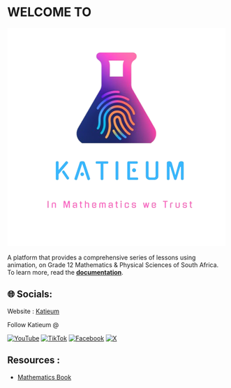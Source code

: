 # WELCOME TO
![](KATIEUM.png)

A platform that provides a comprehensive series of lessons using animation, on Grade 12 Mathematics & Physical Sciences of South Africa.
To learn more, read the [**documentation**](https://github.com/E4Katieum/Documentation).
## 🌐 Socials:
Website : [Katieum](https://Katieum.co.za)

Follow Katieum @

[![YouTube](https://img.shields.io/badge/YouTube-%23FF0000.svg?logo=YouTube&logoColor=white)](https://youtube.com/@Visuals.Katieum) [![TikTok](https://img.shields.io/badge/TikTok-%23000000.svg?logo=TikTok&logoColor=white)](https://tiktok.com/@Visuals.Katieum)  [![Facebook](https://img.shields.io/badge/Facebook-%231877F2.svg?logo=Facebook&logoColor=white)](https://facebook.com/@E4Katieum) [![X](https://img.shields.io/badge/X-black.svg?logo=X&logoColor=white)](https://x.com/@Katieum)

## Resources :
- [Mathematics Book](https://e4katieum.github.io/Mathematics/)


<!--
**E4Katieum/E4Katieum** is a ✨ _special_ ✨ repository because its `README.md` (this file) appears on your GitHub profile.

Here are some ideas to get you started:

- 🔭 I’m currently working on ...
- 🌱 I’m currently learning ...
- 👯 I’m looking to collaborate on ...
- 🤔 I’m looking for help with ...
- 💬 Ask me about ...
- 📫 How to reach me: ...
- 😄 Pronouns: ...
- ⚡ Fun fact: ...
-->
